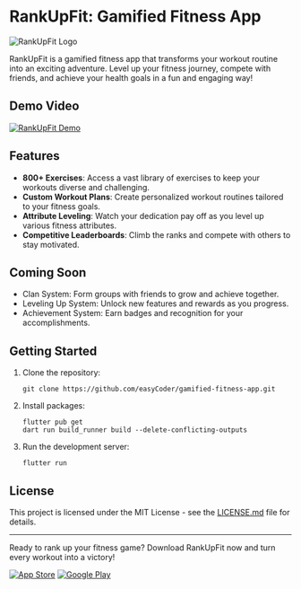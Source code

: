 # RankUpFit: Gamified Fitness App

![RankUpFit Logo](https://via.placeholder.com/150x150.png?text=RankUpFit+Logo)

RankUpFit is a gamified fitness app that transforms your workout routine into an exciting adventure. Level up your fitness journey, compete with friends, and achieve your health goals in a fun and engaging way!

## Demo Video

<!-- Add your demo video here. You can use GitHub's video embedding or link to an external source -->
[![RankUpFit Demo](https://img.youtube.com/vi/YOUTUBE_VIDEO_ID_HERE/0.jpg)](https://www.youtube.com/watch?v=YOUTUBE_VIDEO_ID_HERE)

## Features

- **800+ Exercises**: Access a vast library of exercises to keep your workouts diverse and challenging.
- **Custom Workout Plans**: Create personalized workout routines tailored to your fitness goals.
- **Attribute Leveling**: Watch your dedication pay off as you level up various fitness attributes.
- **Competitive Leaderboards**: Climb the ranks and compete with others to stay motivated.

## Coming Soon

- Clan System: Form groups with friends to grow and achieve together.
- Leveling Up System: Unlock new features and rewards as you progress.
- Achievement System: Earn badges and recognition for your accomplishments.

## Getting Started

1. Clone the repository:
   ```
   git clone https://github.com/easyCoder/gamified-fitness-app.git
   ```
2. Install packages:
   ```
   flutter pub get
   dart run build_runner build --delete-conflicting-outputs
   ```
3. Run the development server:
   ```
   flutter run
   ```

## License

This project is licensed under the MIT License - see the [LICENSE.md](LICENSE.md) file for details.

<!-- ## Contact

// For support or queries, please email us 
// at support@rankupfit.com or join our [community forum](https://forum.rankupfit.com). -->

---

Ready to rank up your fitness game? Download RankUpFit now and turn every workout into a victory!

[![App Store](https://via.placeholder.com/120x40.png?text=App+Store)](https://apps.apple.com/us/app/rankupfit)
[![Google Play](https://via.placeholder.com/120x40.png?text=Google+Play)](https://play.google.com/store/apps/details?id=com.rankupfit)
